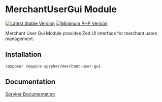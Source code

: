 # MerchantUserGui Module
[![Latest Stable Version](https://poser.pugx.org/spryker/merchant-user-gui/v/stable.svg)](https://packagist.org/packages/spryker/merchant-user-gui)
[![Minimum PHP Version](https://img.shields.io/badge/php-%3E%3D%207.4-8892BF.svg)](https://php.net/)

Merchant User Gui Module provides Zed UI interface for merchant users management.

## Installation

```
composer require spryker/merchant-user-gui
```

## Documentation

[Spryker Documentation](https://docs.spryker.com)
